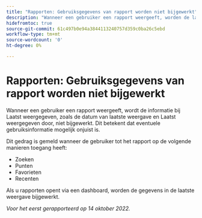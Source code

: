 ```yaml
---
title: "Rapporten: Gebruiksgegevens van rapport worden niet bijgewerkt"
description: "Wanneer een gebruiker een rapport weergeeft, worden de laatst bekeken gegevens, zoals Laatste weergavedatum en Laatst bekeken door, niet bijgewerkt. Dit betekent dat eventuele gebruiksinformatie mogelijk onjuist is."
hidefromtoc: true
source-git-commit: 61c497b0e94a3844113240757d359c0ba26c5ebd
workflow-type: tm+mt
source-wordcount: '0'
ht-degree: 0%

---
```



# Rapporten: Gebruiksgegevens van rapport worden niet bijgewerkt

Wanneer een gebruiker een rapport weergeeft, wordt de informatie bij Laatst weergegeven, zoals de datum van laatste weergave en Laatst weergegeven door, niet bijgewerkt. Dit betekent dat eventuele gebruiksinformatie mogelijk onjuist is.

Dit gedrag is gemeld wanneer de gebruiker tot het rapport op de volgende manieren toegang heeft:

* Zoeken
* Punten
* Favorieten
* Recenten

Als u rapporten opent via een dashboard, worden de gegevens in de laatste weergave bijgewerkt.

_Voor het eerst gerapporteerd op 14 oktober 2022._

